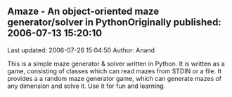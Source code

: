 ## Amaze - An object-oriented maze generator/solver in PythonOriginally published: 2006-07-13 15:20:10 
Last updated: 2006-07-26 15:04:50 
Author: Anand  
 
This is a simple maze generator & solver written in Python. It is written as a game, consisting of classes which can read mazes from STDIN or a file. It provides a a random maze generator game, which can generate mazes of any dimension and solve it. Use it for fun and learning.